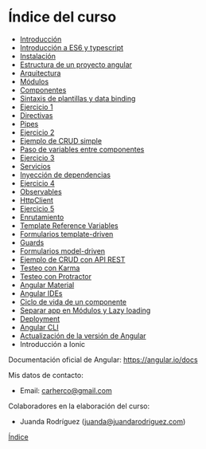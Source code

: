 # Índice del curso

 - [Introducción](introduccion.md)
 - [Introducción a ES6 y typescript](typescript.md)
 - [Instalación](instalacion.md)
 - [Estructura de un proyecto angular](estructura-proyecto.md)
 - [Arquitectura](arquitectura.md)
 - [Módulos](modules.md)
 - [Componentes](components.md)
 - [Sintaxis de plantillas y data binding](data-binding.md)
 - [Ejercicio 1](ejercicio_1.md)
 - [Directivas](directives.md)
 - [Pipes](pipes.md)
 - [Ejercicio 2](ejercicio_2.md)
 - [Ejemplo de CRUD simple](ejemplo-crud-basico.md)
 - [Paso de variables entre componentes](input-binding.md)
 - [Ejercicio 3](ejercicio_3.md)
 - [Servicios](services.md)
 - [Inyección de dependencias](inyeccion-dependencias.md)
 - [Ejercicio 4](ejercicio_4.md)
 - [Observables](observables.md)
 - [HttpClient](httpclient.md)
 - [Ejercicio 5](ejercicio_5.md)
 - [Enrutamiento](routing.md)
 - [Template Reference Variables](template-reference-variables.md)
 - [Formularios template-driven](forms-template-driven.md)
 - [Guards](guards.md)
 - [Formularios model-driven](forms-model-driven.md)
 - [Ejemplo de CRUD con API REST](ejemplo-crud-completo.md)
 - [Testeo con Karma](testing.md)
 - [Testeo con Protractor](testing-e2e.md)
 - [Angular Material](angular-material.md)
 - [Angular IDEs](ides.md)
 - [Ciclo de vida de un componente](lifecycle.md)
 - [Separar app en Módulos y Lazy loading](lazy-loading.md)
 - [Deployment](deployment.md)
 - [Angular CLI](angular-cli.md)
 - [Actualización de la versión de Angular](https://angular-update-guide.firebaseapp.com/)
 - Introducción a Ionic

Documentación oficial de Angular: https://angular.io/docs

Mis datos de contacto:
 - Email: carherco@gmail.com

Colaboradores en la elaboración del curso:
 - Juanda Rodríguez (juanda@juandarodriguez.com)

[Índice](index.md)
